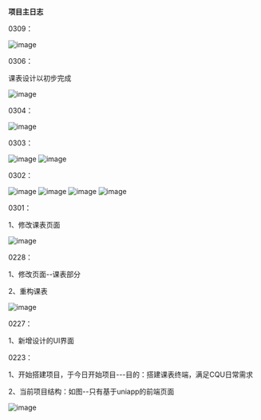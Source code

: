 ﻿**项目主日志**
 
 
 0309：
 
 ![image](https://user-images.githubusercontent.com/81294772/157484666-ff9984ba-827c-4388-9458-af124d05aafc.png)

 
 
 0306：
 
 课表设计以初步完成
 
 ![image](https://user-images.githubusercontent.com/81294772/156917981-1bc59f9c-aecf-4fe7-9eb6-2a6d11f43ff4.png)

 
 
 0304：
 
 ![image](https://user-images.githubusercontent.com/81294772/156801840-966f1d12-1a63-4ed9-b491-173705b28c93.png)

 
 
 0303：
 
 ![image](https://user-images.githubusercontent.com/81294772/156522278-ddf6f7fa-5edb-4785-8cfa-37a8e57be263.png)
![image](https://user-images.githubusercontent.com/81294772/156522306-12313f87-4939-410b-ba6a-d4cb04c6c6c3.png)

 

0302：

![image](https://user-images.githubusercontent.com/81294772/156323968-1410a81b-edb8-4400-8fa6-ca1af2230cc2.png)
![image](https://user-images.githubusercontent.com/81294772/156324006-9ce65f48-1c2e-416e-b8ac-a55922084e23.png)
![image](https://user-images.githubusercontent.com/81294772/156324055-bb85e98c-52b2-4341-8d64-b3861d725bcd.png)
![image](https://user-images.githubusercontent.com/81294772/156405270-618f53de-043d-46b3-8371-ee471b86f8da.png)



0301：

1、修改课表页面

![image](https://user-images.githubusercontent.com/81294772/156209159-be35fc0f-7b66-4f94-8f00-076a3ef984a5.png)



0228：

1、修改页面--课表部分

2、重构课表

![image](https://user-images.githubusercontent.com/81294772/156026300-b51baa75-ab3f-46d1-bf14-3f9602af69b2.png)



0227：

1、新增设计的UI界面


0223：

1、开始搭建项目，于今日开始项目---目的：搭建课表终端，满足CQU日常需求

2、当前项目结构：如图--只有基于uniapp的前端页面

![image](https://user-images.githubusercontent.com/81294772/155316572-3d3f32d6-1992-483c-ab9a-ef880f8df3c7.png)
